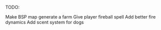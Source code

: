 TODO:

Make BSP map generate a farm
Give player fireball spell
Add better fire dynamics
Add scent system for dogs